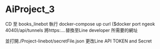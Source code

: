 # AiProject_3
CD 至 books_linebot
執行 docker-compose up
curl ($docker port ngeok 4040)/api/tunnels
將https:....替換至Line developer 所需要的網址

並打開./Project-linebot/secretFile.json
更改Line API TOKEN and Secret
